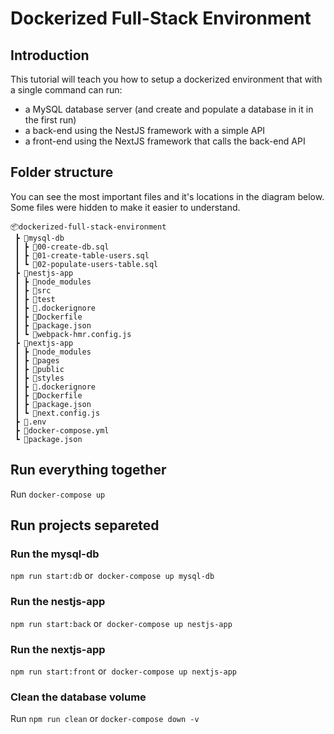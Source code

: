 # Dockerized Full-Stack Environment

## Introduction

This tutorial will teach you how to setup a dockerized environment that with a single command can run:

- a MySQL database server (and create and populate a database in it in the first run)
- a back-end using the NestJS framework with a simple API
- a front-end using the NextJS framework that calls the back-end API

## Folder structure

You can see the most important files and it's locations in the diagram below. Some files were hidden to make it easier to understand.

```
📦dockerized-full-stack-environment
 ┣ 📂mysql-db
 ┃ ┣ 📜00-create-db.sql
 ┃ ┣ 📜01-create-table-users.sql
 ┃ ┗ 📜02-populate-users-table.sql
 ┣ 📂nestjs-app
 ┃ ┣ 📂node_modules
 ┃ ┣ 📂src
 ┃ ┣ 📂test
 ┃ ┣ 📜.dockerignore
 ┃ ┣ 📜Dockerfile
 ┃ ┣ 📜package.json
 ┃ ┗ 📜webpack-hmr.config.js
 ┣ 📂nextjs-app
 ┃ ┣ 📂node_modules
 ┃ ┣ 📂pages
 ┃ ┣ 📂public
 ┃ ┣ 📂styles
 ┃ ┣ 📜.dockerignore
 ┃ ┣ 📜Dockerfile
 ┃ ┣ 📜package.json
 ┃ ┗ 📜next.config.js
 ┣ 📜.env
 ┣ 📜docker-compose.yml
 ┗ 📜package.json
```

## Run everything together

Run `docker-compose up`

## Run projects separeted

### Run the mysql-db

`npm run start:db` or 
`docker-compose up mysql-db`

### Run the nestjs-app

`npm run start:back` or 
`docker-compose up nestjs-app`

### Run the nextjs-app

`npm run start:front` or 
`docker-compose up nextjs-app`

### Clean the database volume

Run `npm run clean` or `docker-compose down -v`
